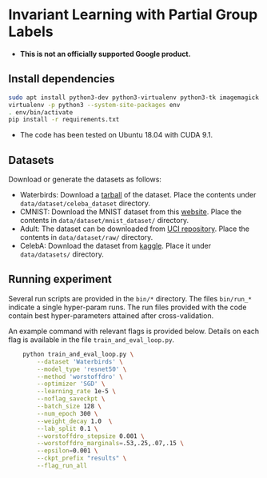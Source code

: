 # Invariant Learning with Partial Group Labels


-   **This is not an officially supported Google product.**

## Install dependencies

```bash
sudo apt install python3-dev python3-virtualenv python3-tk imagemagick
virtualenv -p python3 --system-site-packages env
. env/bin/activate
pip install -r requirements.txt
```

-   The code has been tested on Ubuntu 18.04 with CUDA 9.1.


## Datasets

Download or generate the datasets as follows:

-   Waterbirds: Download a [tarball](https://nlp.stanford.edu/data/dro/waterbird_complete95_forest2water2.tar.gz) of the dataset. Place the contents under `data/dataset/celeba_dataset` directory.
-   CMNIST: Download the MNIST dataset from this [website](http://yann.lecun.com/exdb/mnist/). Place the contents in `data/dataset/mnist_dataset/` directory.
-   Adult: The dataset can be downloaded from [UCI repository](https://archive.ics.uci.edu/ml/datasets/adult). Place the contents in `data/dataset/raw/` directory. 
-   CelebA: Download the dataset from [kaggle](https://www.kaggle.com/jessicali9530/celeba-dataset). Place it under `data/datasets/` directory.

## Running experiment
Several run scripts are provided in the `bin/*` directory. The files `bin/run_*` indicate a single hyper-param runs. The run files provided with the code contain best hyper-parameters attained after cross-validation.

An example command with relevant flags is provided below. Details on each flag is available in the file `train_and_eval_loop.py`.

```bash
    python train_and_eval_loop.py \
        --dataset 'Waterbirds' \
        --model_type 'resnet50' \
        --method 'worstoffdro' \
        --optimizer 'SGD' \
        --learning_rate 1e-5 \
        --noflag_saveckpt \
        --batch_size 128 \
        --num_epoch 300 \
        --weight_decay 1.0  \
        --lab_split 0.1 \
        --worstoffdro_stepsize 0.001 \
        --worstoffdro_marginals=.53,.25,.07,.15 \
        --epsilon=0.001 \
        --ckpt_prefix "results" \
        --flag_run_all 
```
